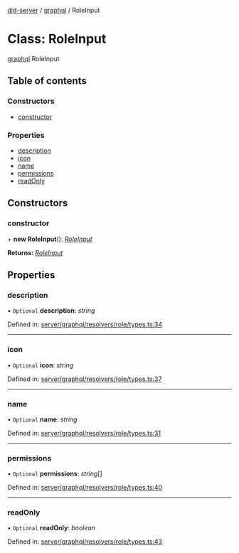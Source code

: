 [did-server](../README.md) / [graphql](../modules/graphql.md) / RoleInput

# Class: RoleInput

[graphql](../modules/graphql.md).RoleInput

## Table of contents

### Constructors

- [constructor](graphql.roleinput.md#constructor)

### Properties

- [description](graphql.roleinput.md#description)
- [icon](graphql.roleinput.md#icon)
- [name](graphql.roleinput.md#name)
- [permissions](graphql.roleinput.md#permissions)
- [readOnly](graphql.roleinput.md#readonly)

## Constructors

### constructor

\+ **new RoleInput**(): [*RoleInput*](graphql.roleinput.md)

**Returns:** [*RoleInput*](graphql.roleinput.md)

## Properties

### description

• `Optional` **description**: *string*

Defined in: [server/graphql/resolvers/role/types.ts:34](https://github.com/Puzzlepart/did/blob/4fe732f3/server/graphql/resolvers/role/types.ts#L34)

___

### icon

• `Optional` **icon**: *string*

Defined in: [server/graphql/resolvers/role/types.ts:37](https://github.com/Puzzlepart/did/blob/4fe732f3/server/graphql/resolvers/role/types.ts#L37)

___

### name

• `Optional` **name**: *string*

Defined in: [server/graphql/resolvers/role/types.ts:31](https://github.com/Puzzlepart/did/blob/4fe732f3/server/graphql/resolvers/role/types.ts#L31)

___

### permissions

• `Optional` **permissions**: *string*[]

Defined in: [server/graphql/resolvers/role/types.ts:40](https://github.com/Puzzlepart/did/blob/4fe732f3/server/graphql/resolvers/role/types.ts#L40)

___

### readOnly

• `Optional` **readOnly**: *boolean*

Defined in: [server/graphql/resolvers/role/types.ts:43](https://github.com/Puzzlepart/did/blob/4fe732f3/server/graphql/resolvers/role/types.ts#L43)
